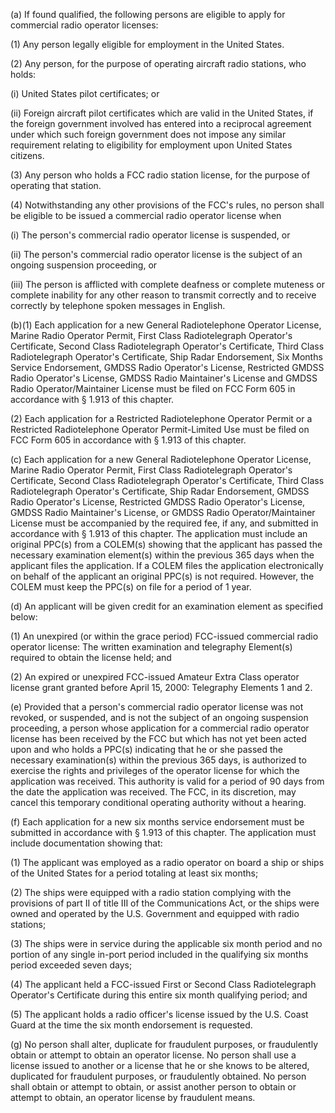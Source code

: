 (a) If found qualified, the following persons are eligible to apply for commercial radio operator licenses:

(1) Any person legally eligible for employment in the United States.

(2) Any person, for the purpose of operating aircraft radio stations, who holds:

(i) United States pilot certificates; or

(ii) Foreign aircraft pilot certificates which are valid in the United States, if the foreign government involved has entered into a reciprocal agreement under which such foreign government does not impose any similar requirement relating to eligibility for employment upon United States citizens.

(3) Any person who holds a FCC radio station license, for the purpose of operating that station.

(4) Notwithstanding any other provisions of the FCC's rules, no person shall be eligible to be issued a commercial radio operator license when

(i) The person's commercial radio operator license is suspended, or

(ii) The person's commercial radio operator license is the subject of an ongoing suspension proceeding, or

(iii) The person is afflicted with complete deafness or complete muteness or complete inability for any other reason to transmit correctly and to receive correctly by telephone spoken messages in English.

(b)(1) Each application for a new General Radiotelephone Operator License, Marine Radio Operator Permit, First Class Radiotelegraph Operator's Certificate, Second Class Radiotelegraph Operator's Certificate, Third Class Radiotelegraph Operator's Certificate, Ship Radar Endorsement, Six Months Service Endorsement, GMDSS Radio Operator's License, Restricted GMDSS Radio Operator's License, GMDSS Radio Maintainer's License and GMDSS Radio Operator/Maintainer License must be filed on FCC Form 605 in accordance with § 1.913 of this chapter.

(2) Each application for a Restricted Radiotelephone Operator Permit or a Restricted Radiotelephone Operator Permit-Limited Use must be filed on FCC Form 605 in accordance with § 1.913 of this chapter.

(c) Each application for a new General Radiotelephone Operator License, Marine Radio Operator Permit, First Class Radiotelegraph Operator's Certificate, Second Class Radiotelegraph Operator's Certificate, Third Class Radiotelegraph Operator's Certificate, Ship Radar Endorsement, GMDSS Radio Operator's License, Restricted GMDSS Radio Operator's License, GMDSS Radio Maintainer's License, or GMDSS Radio Operator/Maintainer License must be accompanied by the required fee, if any, and submitted in accordance with § 1.913 of this chapter. The application must include an original PPC(s) from a COLEM(s) showing that the applicant has passed the necessary examination element(s) within the previous 365 days when the applicant files the application. If a COLEM files the application electronically on behalf of the applicant an original PPC(s) is not required. However, the COLEM must keep the PPC(s) on file for a period of 1 year.

(d) An applicant will be given credit for an examination element as specified below:

(1) An unexpired (or within the grace period) FCC-issued commercial radio operator license: The written examination and telegraphy Element(s) required to obtain the license held; and

(2) An expired or unexpired FCC-issued Amateur Extra Class operator license grant granted before April 15, 2000: Telegraphy Elements 1 and 2.

(e) Provided that a person's commercial radio operator license was not revoked, or suspended, and is not the subject of an ongoing suspension proceeding, a person whose application for a commercial radio operator license has been received by the FCC but which has not yet been acted upon and who holds a PPC(s) indicating that he or she passed the necessary examination(s) within the previous 365 days, is authorized to exercise the rights and privileges of the operator license for which the application was received. This authority is valid for a period of 90 days from the date the application was received. The FCC, in its discretion, may cancel this temporary conditional operating authority without a hearing.

(f) Each application for a new six months service endorsement must be submitted in accordance with § 1.913 of this chapter. The application must include documentation showing that:

(1) The applicant was employed as a radio operator on board a ship or ships of the United States for a period totaling at least six months;

(2) The ships were equipped with a radio station complying with the provisions of part II of title III of the Communications Act, or the ships were owned and operated by the U.S. Government and equipped with radio stations;

(3) The ships were in service during the applicable six month period and no portion of any single in-port period included in the qualifying six months period exceeded seven days;

(4) The applicant held a FCC-issued First or Second Class Radiotelegraph Operator's Certificate during this entire six month qualifying period; and

(5) The applicant holds a radio officer's license issued by the U.S. Coast Guard at the time the six month endorsement is requested.

(g) No person shall alter, duplicate for fraudulent purposes, or fraudulently obtain or attempt to obtain an operator license. No person shall use a license issued to another or a license that he or she knows to be altered, duplicated for fraudulent purposes, or fraudulently obtained. No person shall obtain or attempt to obtain, or assist another person to obtain or attempt to obtain, an operator license by fraudulent means.

